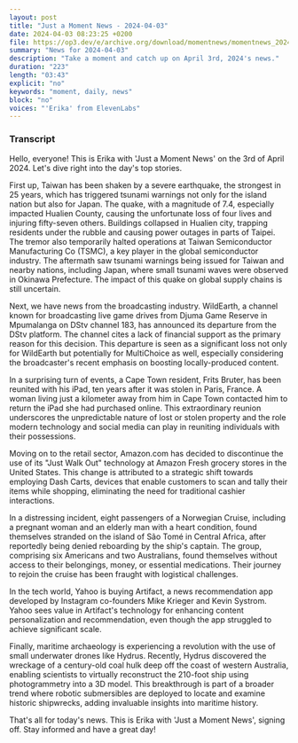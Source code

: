 ```yaml
---
layout: post
title: "Just a Moment News - 2024-04-03"
date: 2024-04-03 08:23:25 +0200
file: https://op3.dev/e/archive.org/download/momentnews/momentnews_2024-04-03.mp3
summary: "News for 2024-04-03"
description: "Take a moment and catch up on April 3rd, 2024's news."
duration: "223"
length: "03:43"
explicit: "no"
keywords: "moment, daily, news"
block: "no"
voices: "'Erika' from ElevenLabs"
---
```


### Transcript

Hello, everyone! This is Erika with 'Just a Moment News' on the 3rd of April 2024. Let's dive right into the day's top stories.

First up, Taiwan has been shaken by a severe earthquake, the strongest in 25 years, which has triggered tsunami warnings not only for the island nation but also for Japan. The quake, with a magnitude of 7.4, especially impacted Hualien County, causing the unfortunate loss of four lives and injuring fifty-seven others. Buildings collapsed in Hualien city, trapping residents under the rubble and causing power outages in parts of Taipei. The tremor also temporarily halted operations at Taiwan Semiconductor Manufacturing Co (TSMC), a key player in the global semiconductor industry. The aftermath saw tsunami warnings being issued for Taiwan and nearby nations, including Japan, where small tsunami waves were observed in Okinawa Prefecture. The impact of this quake on global supply chains is still uncertain.

Next, we have news from the broadcasting industry. WildEarth, a channel known for broadcasting live game drives from Djuma Game Reserve in Mpumalanga on DStv channel 183, has announced its departure from the DStv platform. The channel cites a lack of financial support as the primary reason for this decision. This departure is seen as a significant loss not only for WildEarth but potentially for MultiChoice as well, especially considering the broadcaster's recent emphasis on boosting locally-produced content.

In a surprising turn of events, a Cape Town resident, Frits Bruter, has been reunited with his iPad, ten years after it was stolen in Paris, France. A woman living just a kilometer away from him in Cape Town contacted him to return the iPad she had purchased online. This extraordinary reunion underscores the unpredictable nature of lost or stolen property and the role modern technology and social media can play in reuniting individuals with their possessions.

Moving on to the retail sector, Amazon.com has decided to discontinue the use of its "Just Walk Out" technology at Amazon Fresh grocery stores in the United States. This change is attributed to a strategic shift towards employing Dash Carts, devices that enable customers to scan and tally their items while shopping, eliminating the need for traditional cashier interactions.

In a distressing incident, eight passengers of a Norwegian Cruise, including a pregnant woman and an elderly man with a heart condition, found themselves stranded on the island of São Tomé in Central Africa, after reportedly being denied reboarding by the ship's captain. The group, comprising six Americans and two Australians, found themselves without access to their belongings, money, or essential medications. Their journey to rejoin the cruise has been fraught with logistical challenges.

In the tech world, Yahoo is buying Artifact, a news recommendation app developed by Instagram co-founders Mike Krieger and Kevin Systrom. Yahoo sees value in Artifact's technology for enhancing content personalization and recommendation, even though the app struggled to achieve significant scale.

Finally, maritime archaeology is experiencing a revolution with the use of small underwater drones like Hydrus. Recently, Hydrus discovered the wreckage of a century-old coal hulk deep off the coast of western Australia, enabling scientists to virtually reconstruct the 210-foot ship using photogrammetry into a 3D model. This breakthrough is part of a broader trend where robotic submersibles are deployed to locate and examine historic shipwrecks, adding invaluable insights into maritime history.

That's all for today's news. This is Erika with 'Just a Moment News', signing off. Stay informed and have a great day!
